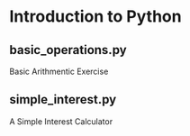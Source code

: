 # Introduction to Python

## basic_operations.py
Basic Arithmentic Exercise

## simple_interest.py
A Simple Interest Calculator
